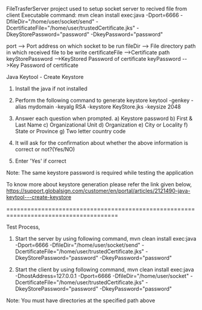 FileTrasferServer project used to setup socket server to recived file from client
Executable command:
mvn clean install exec:java -Dport=6666 -DfileDir="/home/user/socket/send"
  -DcertificateFile="/home/user/trustedCertificate.jks"  -DkeyStorePassword="password" -DkeyPassword="password" 

port --> Port address on which socket to be run
fileDir --> File directory path in which received file to be write
certificateFile -->Certificate path
keyStorePassword -->KeyStored Password of certificate
keyPassword -->Key Password of certificate







Java Keytool - Create Keystore

1. Install the java if not installed

2. Perform the following command to generate keystore
	keytool -genkey -alias mydomain -keyalg RSA -keystore KeyStore.jks -keysize 2048

2. Answer each question when prompted.
   a) Keystore password
   b) First & Last Name 
   c) Organizational Unit
   d) Organization
   e) City or Locality
   f) State or Province
   g) Two letter country code

3. It will ask for the confirmation about whether the above information is correct or not?(Yes/NO)

4. Enter 'Yes' if correct


Note: The same keystore password is required while testing the application

To know more about keystore generation please refer the link given below,
	https://support.globalsign.com/customer/en/portal/articles/2121490-java-keytool---create-keystore

======================================================================================


Test Process,

1. Start the server by using following command,
	mvn clean install exec:java -Dport=6666 -DfileDir="/home/user/socket/send" -DcertificateFile="/home/user/trustedCertificate.jks"  -DkeyStorePassword="password" -DkeyPassword="password"

2. Start the client by using following command,
	mvn clean install exec:java -DhostAddress=127.0.0.1 -Dport=6666 -DfileDir="/home/user/socket" -DcertificateFile="/home/user/trustedCertificate.jks" -DkeyStorePassword="password" 
	-DkeyPassword="password"


Note: You must have directories at the specified path above
